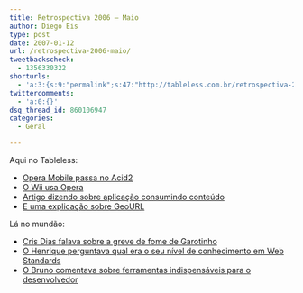 ```yaml
---
title: Retrospectiva 2006 – Maio
author: Diego Eis
type: post
date: 2007-01-12
url: /retrospectiva-2006-maio/
tweetbackscheck:
  - 1356330322
shorturls:
  - 'a:3:{s:9:"permalink";s:47:"http://tableless.com.br/retrospectiva-2006-maio";s:7:"tinyurl";s:26:"http://tinyurl.com/3lu7t8b";s:4:"isgd";s:19:"http://is.gd/i87SO9";}'
twittercomments:
  - 'a:0:{}'
dsq_thread_id: 860106947
categories:
  - Geral

---
```

Aqui no Tableless:

  * [Opera Mobile passa no Acid2][1]
  * [O Wii usa Opera][2]
  * [Artigo dizendo sobre aplicação consumindo conteúdo][3]
  * [E uma explicação sobre GeoURL][4]

Lá no mundão:

  * [Cris Dias falava sobre a greve de fome de Garotinho][5]
  * [O Henrique perguntava qual era o seu nível de conhecimento em Web Standards][6]
  * [O Bruno comentava sobre ferramentas indispensáveis para o desenvolvedor][7]

 [1]: http://tableless.com.br/opera-mobile-passa-no-acid2
 [2]: http://tableless.com.br/wii-usando-opera
 [3]: http://tableless.com.br/aplicacoes-comem-conteudo
 [4]: http://tableless.com.br/geourl-explicadinho
 [5]: http://www.crisdias.com/2006/05/01/garotinho-o-martir/
 [6]: http://www.revolucao.etc.br/archives/qual-o-seu-nivel-de-conhecimento-de-web-standards/
 [7]: http://brunotorres.net/ferramentas-indispensaveis-desenvolvedor-web